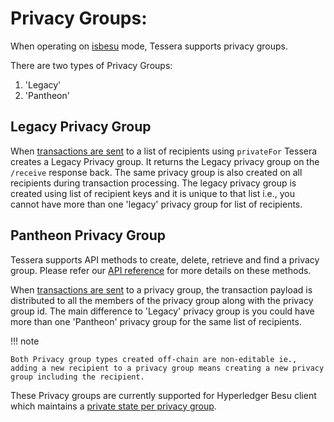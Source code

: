 # Privacy Groups:

When operating on [isbesu]() mode, Tessera supports privacy groups. 

There are two types of Privacy Groups:

1) 'Legacy'
2) 'Pantheon' 

## Legacy Privacy Group

  When [transactions are sent](https://consensys.github.io/tessera/#operation/encryptStoreAndSendJson) to a list of recipients using `privateFor` Tessera creates a Legacy Privacy group. It returns the Legacy privacy group on the `/receive` response back. The same privacy group is also created on all recipients during transaction processing. The legacy privacy group is created using list of recipient keys and it is unique to that list i.e., you cannot have more than one 'legacy' privacy group for list of recipients.

## Pantheon Privacy Group

  Tessera supports API methods to create, delete, retrieve and find a privacy group. Please refer our [API reference](https://consensys.github.io/doc.tessera/) for more details on these methods.

  When [transactions are sent](https://consensys.github.io/tessera/#operation/encryptStoreAndSendJson) to a privacy group, the transaction payload is distributed to all the members of the privacy group along with the privacy group id. The main difference to 'Legacy' privacy group is you could have more than one 'Pantheon' privacy group for the same list of recipients.

!!! note

    Both Privacy group types created off-chain are non-editable ie., adding a new recipient to a privacy group means creating a new privacy group including the recipient.

These Privacy groups are currently supported for Hyperledger Besu client which maintains a [private state per privacy group](https://besu.hyperledger.org/en/stable/Concepts/Privacy/Privacy-Groups/).
